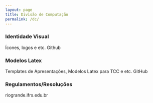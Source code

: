 ```yaml
---
layout: page
title: Divisão de Computação
permalink: /dc/
---
```


### Identidade Visual
Ícones, logos e etc.
Github

### Modelos Latex
Templates de Apresentações, Modelos Latex para TCC e etc.
GitHub

### Regulamentos/Resoluções
riogrande.ifrs.edu.br